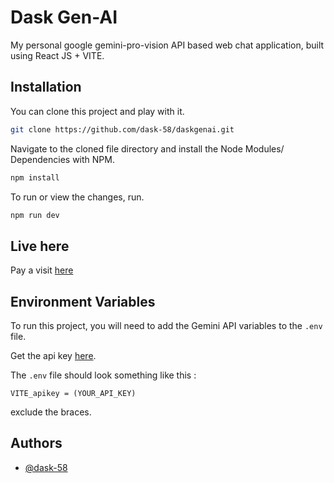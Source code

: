 # Dask Gen-AI
My personal google gemini-pro-vision API based web chat application, built using React JS + VITE.


## Installation

You can clone this project and play with it.

```bash
git clone https://github.com/dask-58/daskgenai.git
```
Navigate to the cloned file directory and install the Node Modules/ Dependencies with NPM.
```bash
npm install
```
To run or view the changes, run.
```bash
npm run dev
```

## Live here

Pay a visit [here](https://dask-58.github.io/daskgenai/)

## Environment Variables

To run this project, you will need to add the Gemini API variables to the ```.env``` file.

Get the api key [here](https://ai.google.dev/gemini-api/docs/api-key).

The ```.env``` file should look something like this : 

```
VITE_apikey = (YOUR_API_KEY)
```
exclude the braces.


## Authors

- [@dask-58](https://www.github.com/dask-58)

